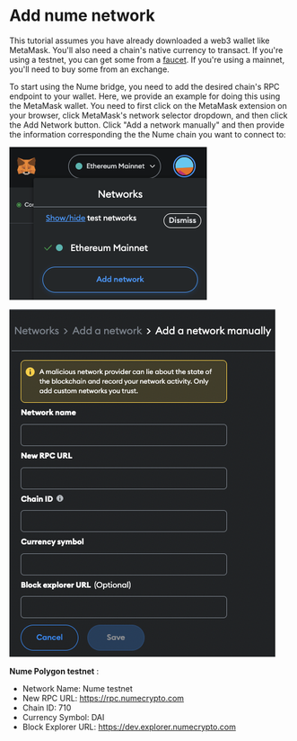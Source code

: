 # Add nume network
This tutorial assumes you have already downloaded a web3 wallet like MetaMask. You'll also need a chain's native currency to transact. If you're using a testnet, you can get some from a [faucet](https://faucet.polygon.technology/). If you're using a mainnet, you'll need to buy some from an exchange.

To start using the Nume bridge, you need to add the desired chain's RPC endpoint to your wallet. Here, we provide an example for doing this using the MetaMask wallet. You need to first click on the MetaMask extension on your browser, click MetaMask's network selector dropdown, and then click the Add Network button. Click "Add a network manually" and then provide the information corresponding the the Nume chain you want to connect to:

![Add network](../images/bridge/mm-add-network.png)

![Add network form](../images/bridge/mm-add-network-form.png)

**Nume Polygon testnet** :
- Network Name: Nume testnet
- New RPC URL: https://rpc.numecrypto.com
- Chain ID: 710
- Currency Symbol: DAI
- Block Explorer URL: https://dev.explorer.numecrypto.com

<!-- **Nume Polygon mainnet** :
- Network Name: Nume
- New RPC URL: https://rpc.numecrypto.com
- Chain ID: 711
- Currency Symbol: MATIC
- Block Explorer URL: https://explorer.numecrypto.com -->
